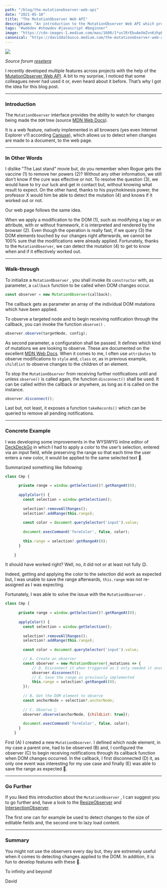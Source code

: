 ```yaml
---
path: "/blog/the-mutationobserver-web-api"
date: "2021-05-10"
title: "The MutationObserver Web API"
description: "An introduction to the MutationObserver Web API which provides the ability to watch for changes being made to the document."
tags: "#webdev #showdev #javascript #beginner"
image: "https://cdn-images-1.medium.com/max/1600/1*uslRrEbuAeXmZvnKzhpPaQ.jpeg"
canonical: "https://daviddalbusco.medium.com/the-mutationobserver-web-api-cf469261eb36"
---
```


![](https://cdn-images-1.medium.com/max/1600/1*uslRrEbuAeXmZvnKzhpPaQ.jpeg)

*Source forum [resetera](https://www.resetera.com/threads/magneto-or-professor-x-who-do-you-side-with-more.291911/)*

I recently developed multiple features across projects with the help of the [MutationObserver Web API](https://developer.mozilla.org/en-US/docs/Web/API/MutationObserver). A bit to my surprise, I noticed that some colleagues never had used it or, even heard about it before. That’s why I got the idea for this blog post.

*****

### Introduction

The `MutationObserver` interface provides the ability to watch for changes being made the `DOM` tree (source [MDN Web Docs](https://developer.mozilla.org/en-US/docs/Web/API/MutationObserver)).

It is a web feature, natively implemented in all browsers (yes even Internet Explorer v11 according [Caniuse](https://caniuse.com/?search=mutationobserver)), which allows us to detect when changes are made to a document, to the web page.

*****

### In Other Words

I dislike "The Last stand" movie but, do you remember when Rogue gets the vaccine (1) to remove her powers (2)? Without any other information, we still don't know if the cure was effective or not. To resolve the question (3), we would have to try our luck and get in contact but, without knowing what result to expect. On the other hand, thanks to his psychokinesis power, the professor X would him be able to detect the mutation (4) and knows if it worked out or not.

Our web page follows the same idea.

When we apply a modification to the DOM (1), such as modifying a tag or an attribute, with or without framework, it is interpreted and rendered by the browser (2). Even though the operation is really fast, if we query (3) the DOM elements touched by our changes right afterwards, we cannot be 100% sure that the modifications were already applied. Fortunately, thanks to the `MutationObserver`, we can detect the mutation (4) to get to know when and if it effectively worked out.

*****

### Walk-through

To initialize a `MutationObserver` , you shall invoke its `constructor` with, as parameter, a `callback` function to be called when DOM changes occur.

```javascript
const observer = new MutationObserver(callback);
```

The callback gets as parameter an array of the individual DOM mutations which have been applied.

To observe a targeted node and to begin receiving notification through the callback, you can invoke the function `observe()` .

```javascript
observer.observe(targetNode, config);
```

As second parameter, a configuration shall be passed. It defines which kind of mutations we are looking to observe. These are documented on the excellent [MDN Web Docs](https://developer.mozilla.org/en-US/docs/Web/API/MutationObserver/observe). When it comes to me, I often use `attributes` to observe modifications to `style` and, `class` or, as in previous example, `childlist` to observe changes to the children of an element.

To stop the `MutationObserver` from receiving further notifications until and unless `observe()` is called again, the function `disconnect()` shall be used. It can be called within the callback or anywhere, as long as it is called on the instance.

```javascript
observer.disconnect();
```

Last but, not least, it exposes a function `takeRecords()` which can be queried to remove all pending notifications.

*****

### Concrete Example

I was developing some improvements in the WYSIWYG inline editor of [DeckDeckGo](https://deckdeckgo.com) in which I had to apply a color to the user’s selection, entered via an input field, while preserving the range so that each time the user enters a new color, it would be applied to the same selected text 🤪.

Summarized something like following:

```javascript
class Cmp {
      
      private range = window.getSelection()?.getRangeAt(0);
      
      applyColor() {
        const selection = window.getSelection();
        
        selection?.removeAllRanges();
        selection?.addRange(this.range);
        
        const color = document.querySelector('input').value;
        
        document.execCommand('foreColor', false, color);
        
        this.range = selection?.getRangeAt(0);
      }
      
    }
```

It should have worked right? Well, no, it did not or at least not fully 😉.

Indeed, getting and applying the color to the selection did work as expected but, I was unable to save the range afterwards, `this.range` was not re-assigned as I was expecting.

Fortunately, I was able to solve the issue with the `MutationObserver` .

```javascript
class Cmp {
      
      private range = window.getSelection()?.getRangeAt(0);
      
      applyColor() {
        const selection = window.getSelection();
        
        selection?.removeAllRanges();
        selection?.addRange(this.range);
        
        const color = document.querySelector('input').value;

        // A. Create an observer
        const observer = new MutationObserver(_mutations => {
            // D. Disconnect it when triggered as I only needed it once
            observer.disconnect();
            // E. Save the range as previously implemented
            this.range = selection?.getRangeAt(0);
        });
        
        // B. Get the DOM element to observe
        const anchorNode = selection?.anchorNode;
        
        // C. Observe 👀
        observer.observe(anchorNode, {childList: true});
        
        document.execCommand('foreColor', false, color);
      }
    }
```

First (A) I created a new `MutationObserver`. I defined which node element, in my case a parent one, had to be observed (B) and, I configured the observer (C) to begin receiving notifications through its callback function when DOM changes occurred. In the callback, I first disconnected (D) it, as only one event was interesting for my use case and finally (E) was able to save the range as expected 🥳.

*****

### Go Further

If you liked this introduction about the `MutationObserver` , I can suggest you to go further and, have a look to the [ResizeObserver](https://developer.mozilla.org/en-US/docs/Web/API/ResizeObserver) and [IntersectionObserver](https://developer.mozilla.org/en-US/docs/Web/API/IntersectionObserver).

The first one can for example be used to detect changes to the size of editable fields and, the second one to lazy load content.

*****

### Summary

You might not use the observers every day but, they are extremely useful when it comes to detecting changes applied to the DOM. In addition, it is fun to develop features with these  🤙.

To infinity and beyond!

David
